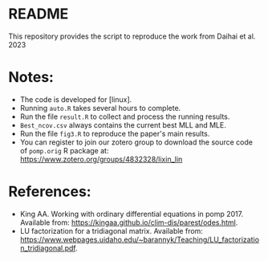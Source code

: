 # README
This repository provides the script to reproduce the work from Daihai et al. 2023

# Notes:
- The code is developed for [linux].
- Running `auto.R` takes several hours to complete.
- Run the file `result.R` to collect and process the running results.
- `Best_ncov.csv` always contains the current best MLL and MLE.
- Run the file `fig3.R` to reproduce the paper's main results.
- You can register to join our zotero group to download the source code of `pomp.orig` R package at: https://www.zotero.org/groups/4832328/lixin_lin

# References:
- King AA. Working with ordinary differential equations in pomp 2017. Available from: https://kingaa.github.io/clim-dis/parest/odes.html.
- LU factorization for a tridiagonal matrix. Available from: https://www.webpages.uidaho.edu/~barannyk/Teaching/LU_factorization_tridiagonal.pdf.
